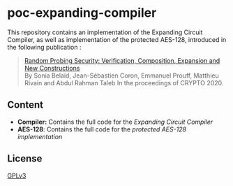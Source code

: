 # poc-expanding-compiler

This repository contains an implementation of the Expanding Circuit Compiler, as well as implementation of  the protected AES-128, introduced in the following publication :

> [Random Probing Security: Verification, Composition, Expansion and New Constructions](https://eprint.iacr.org/2020/786)  
> By Sonia Belaïd, Jean-Sébastien Coron, Emmanuel Prouff, Matthieu Rivain and Abdul Rahman Taleb 
> In the proceedings of CRYPTO 2020.

## Content

* __Compiler:__ Contains the full code for the _Expanding Circuit Compiler_
* __AES-128__: Contains the full code for the _protected AES-128 implementation_

## License 

[GPLv3](https://www.gnu.org/licenses/gpl-3.0.en.html)